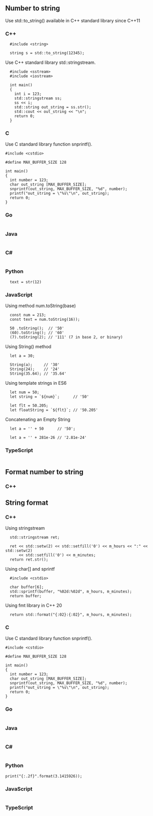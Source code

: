 ## Number to string
Use std::to_string() available in C++ standard library since C++11
### C++
```
  #include <string>

  string s = std::to_string(12345);
```
Use C++ standard library std::stringstream.
```
  #include <sstream>
  #include <iostream>

  int main()
  {
    int i = 123;
    std::stringstream ss;
    ss << i;
    std::string out_string = ss.str();
    std::cout << out_string << "\n";
    return 0;
  }
```
### C
Use C standard library function snprintf().
```
#include <cstdio>

#define MAX_BUFFER_SIZE 128

int main()
{
  int number = 123;
  char out_string [MAX_BUFFER_SIZE];
  snprintf(out_string, MAX_BUFFER_SIZE, "%d", number);
  printf("out_string = \"%s\"\n", out_string);
  return 0;
}
```

### Go
```
```
### Java
```

```


### C#
```  

```
### Python
```
  text = str(12)
```

### JavaScript
Using method num.toString(base)
```
  const num = 213; 
  const text = num.toString(16));

  50 .toString();  // '50'  
  (60).toString(); // '60'
  (7).toString(2); // '111' (7 in base 2, or binary)
```
Using String() method
```
  let a = 30;

  String(a);     // '30'
  String(24);    // '24'
  String(35.64); // '35.64'
```
Using template strings in ES6
```
  let num = 50;
  let string = `${num}`;      // '50'

  let flt = 50.205;
  let floatString = `${flt}`; // '50.205'
```
Concatenating an Empty String
```
  let a = '' + 50      // '50';

  let a = '' + 281e-26 // '2.81e-24'
```
### TypeScript
```
```

## Format number to string
### C++

## String format
### C++
Using stringstream
```
  std::stringstream ret;

  ret << std::setw(2) << std::setfill('0') << m_hours << ":" << std::setw(2)
      << std::setfill('0') << m_minutes;
  return ret.str();
```

Using char[] and sprintf
```
  #include <cstdio>

  char buffer[6];
  std::sprintf(buffer, "%02d:%02d", m_hours, m_minutes);
  return buffer;
```

Using fmt library in C++ 20
```
  return std::format("{:02}:{:02}", m_hours, m_minutes);
```

### C
Use C standard library function snprintf().
```
#include <cstdio>

#define MAX_BUFFER_SIZE 128

int main()
{
  int number = 123;
  char out_string [MAX_BUFFER_SIZE];
  snprintf(out_string, MAX_BUFFER_SIZE, "%d", number);
  printf("out_string = \"%s\"\n", out_string);
  return 0;
}

```

### Go
```
```
### Java
```

```


### C#
```  

```
### Python
```
print("{:.2f}".format(3.1415926));

```



### JavaScript
```
```
### TypeScript
```
```